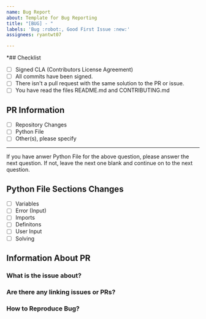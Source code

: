 ```yaml
---
name: Bug Report
about: Template for Bug Reporting
title: "[BUG] - "
labels: 'Bug :robot:, Good First Issue :new:'
assignees: ryantwt07

---
```


*## Checklist

- [ ] Signed CLA (Contributors License Agreement)
- [ ] All commits have been signed.
- [ ] There isn't a pull request with the same solution to the PR or issue.
- [ ] You have read the files README.md and CONTRIBUTING.md

## PR Information
- [ ] Repository Changes
- [ ] Python File
- [ ] Other(s), please specify

<hr>

If you have anwer Python File for the above question, please answer the next question. If not, leave the next one blank and continue on to the next question.

## Python File Sections Changes

- [ ] Variables
- [ ] Error (Input)
- [ ] Imports
- [ ] Definitons
- [ ] User Input
- [ ] Solving

## Information About PR

### What is the issue about?





### Are there any linking issues or PRs?



### How to Reproduce Bug?






<!-- Thank you for filling up our form! Enjoy coding! -->
